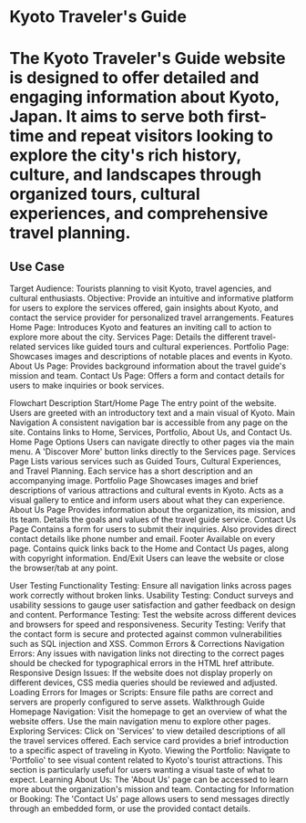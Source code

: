 <h1>Kyoto Traveler's Guide<h1>
<p>The Kyoto Traveler's Guide website is designed to offer detailed and engaging information about Kyoto, Japan. It aims to serve both first-time and repeat visitors looking to explore the city's rich history, culture, and landscapes through organized tours, cultural experiences, and comprehensive travel planning.<p>

<h2>Use Case</h2>
Target Audience: Tourists planning to visit Kyoto, travel agencies, and cultural enthusiasts.
Objective: Provide an intuitive and informative platform for users to explore the services offered, gain insights about Kyoto, and contact the service provider for personalized travel arrangements.
Features
Home Page: Introduces Kyoto and features an inviting call to action to explore more about the city.
Services Page: Details the different travel-related services like guided tours and cultural experiences.
Portfolio Page: Showcases images and descriptions of notable places and events in Kyoto.
About Us Page: Provides background information about the travel guide's mission and team.
Contact Us Page: Offers a form and contact details for users to make inquiries or book services.

Flowchart Description
Start/Home Page
The entry point of the website.
Users are greeted with an introductory text and a main visual of Kyoto.
Main Navigation
A consistent navigation bar is accessible from any page on the site.
Contains links to Home, Services, Portfolio, About Us, and Contact Us.
Home Page Options
Users can navigate directly to other pages via the main menu.
A 'Discover More' button links directly to the Services page.
Services Page
Lists various services such as Guided Tours, Cultural Experiences, and Travel Planning.
Each service has a short description and an accompanying image.
Portfolio Page
Showcases images and brief descriptions of various attractions and cultural events in Kyoto.
Acts as a visual gallery to entice and inform users about what they can experience.
About Us Page
Provides information about the organization, its mission, and its team.
Details the goals and values of the travel guide service.
Contact Us Page
Contains a form for users to submit their inquiries.
Also provides direct contact details like phone number and email.
Footer
Available on every page.
Contains quick links back to the Home and Contact Us pages, along with copyright information.
End/Exit
Users can leave the website or close the browser/tab at any point.

User Testing
Functionality Testing: Ensure all navigation links across pages work correctly without broken links.
Usability Testing: Conduct surveys and usability sessions to gauge user satisfaction and gather feedback on design and content.
Performance Testing: Test the website across different devices and browsers for speed and responsiveness.
Security Testing: Verify that the contact form is secure and protected against common vulnerabilities such as SQL injection and XSS.
Common Errors & Corrections
Navigation Errors: Any issues with navigation links not directing to the correct pages should be checked for typographical errors in the HTML href attribute.
Responsive Design Issues: If the website does not display properly on different devices, CSS media queries should be reviewed and adjusted.
Loading Errors for Images or Scripts: Ensure file paths are correct and servers are properly configured to serve assets.
Walkthrough Guide
Homepage Navigation:
Visit the homepage to get an overview of what the website offers.
Use the main navigation menu to explore other pages.
Exploring Services:
Click on 'Services' to view detailed descriptions of all the travel services offered.
Each service card provides a brief introduction to a specific aspect of traveling in Kyoto.
Viewing the Portfolio:
Navigate to 'Portfolio' to see visual content related to Kyoto's tourist attractions.
This section is particularly useful for users wanting a visual taste of what to expect.
Learning About Us:
The 'About Us' page can be accessed to learn more about the organization's mission and team.
Contacting for Information or Booking:
The 'Contact Us' page allows users to send messages directly through an embedded form, or use the provided contact details.